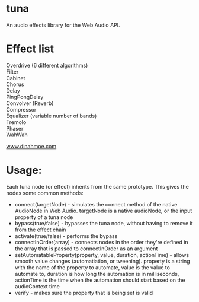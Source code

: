 tuna
====

An audio effects library for the Web Audio API.

Effect list<br />
====
Overdrive (6 different algorithms)<br />
Filter<br />
Cabinet<br />
Chorus<br />
Delay<br />
PingPongDelay<br />
Convolver (Reverb)<br />
Compressor<br />
Equalizer (variable number of bands)<br />
Tremolo<br />
Phaser<br />
WahWah<br />

www.dinahmoe.com

Usage:
====
Each tuna node (or effect) inherits from the same prototype. This gives the nodes some common methods:
<ul>
    <li>connect(targetNode) - simulates the connect method of the native AudioNode in Web Audio. targetNode is a native audioNode, or the input property of a tuna node</li>
    <li>bypass(true/false) - bypasses the tuna node, without having to remove it from the effect chain</li>
    <li>activate(true/false) - performs the bypass</li>
    <li>connectInOrder(array) - connects nodes in the order they're defined in the array that is passed to connectInOrder as an argument</li>
    <li>setAutomatableProperty(property, value, duration, actionTime) - allows smooth value changes (automatiation, or tweening). property is a string with the name of the property to automate, value is the value to automate to, duration is how long the automation is in milliseconds, actionTime is the time when the automation should start based on the audioContext time</li>
    <li>verify - makes sure the property that is being set is valid</li>
</ul>